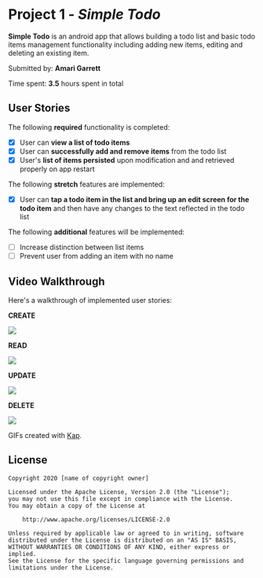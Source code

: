 # Project 1 - *Simple Todo*

**Simple Todo** is an android app that allows building a todo list and basic todo items management functionality including adding new items, editing and deleting an existing item.

Submitted by: **Amari Garrett**

Time spent: **3.5** hours spent in total

## User Stories

The following **required** functionality is completed:

* [X] User can **view a list of todo items**
* [X] User can **successfully add and remove items** from the todo list
* [X] User's **list of items persisted** upon modification and and retrieved properly on app restart

The following **stretch** features are implemented:

* [X] User can **tap a todo item in the list and bring up an edit screen for the todo item** and then have any changes to the text reflected in the todo list

The following **additional** features will be implemented:

* [ ] Increase distinction between list items
* [ ] Prevent user from adding an item with no name

## Video Walkthrough

Here's a walkthrough of implemented user stories:

**CREATE**

<img src='user_story_create.gif' />

**READ**

<img src='user_story_read.gif' />

**UPDATE**

<img src='user_story_update.gif' />

**DELETE**

<img src='user_story_delete.gif' />

GIFs created with [Kap](http://www.getkap.co/).

## License

    Copyright 2020 [name of copyright owner]

    Licensed under the Apache License, Version 2.0 (the "License");
    you may not use this file except in compliance with the License.
    You may obtain a copy of the License at

        http://www.apache.org/licenses/LICENSE-2.0

    Unless required by applicable law or agreed to in writing, software
    distributed under the License is distributed on an "AS IS" BASIS,
    WITHOUT WARRANTIES OR CONDITIONS OF ANY KIND, either express or implied.
    See the License for the specific language governing permissions and
    limitations under the License.
